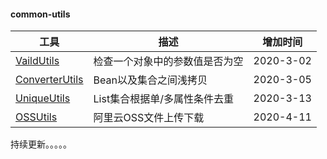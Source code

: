 #### common-utils

|  工具   | 描述  | 增加时间 |
|  ----  | ----  |  ----    |
| [VaildUtils](https://github.com/haoxiaoyong1014/common-utils/blob/master/src/main/java/cn/haoxiaoyong/common/utils/ValidUtils.java)  | 检查一个对象中的参数值是否为空 | 2020-3-02  |
| [ConverterUtils](https://github.com/haoxiaoyong1014/common-utils/blob/master/src/main/java/cn/haoxiaoyong/common/utils/ConverterUtils.java)  | Bean以及集合之间浅拷贝 | 2020-3-05 |
| [UniqueUtils](https://github.com/haoxiaoyong1014/common-utils/blob/master/src/main/java/cn/haoxiaoyong/common/utils/UniqueUtils.java)  | List集合根据单/多属性条件去重 | 2020-3-13 | 
| [OSSUtils](https://github.com/haoxiaoyong1014/oss-spring-boot-project)  | 阿里云OSS文件上传下载 | 2020-4-11 | 


持续更新。。。。。